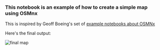 ### This notebook is an example of how to create a simple map using OSMnx

This is inspired by Geoff Boeing's set of [example notebooks about OSMNx](https://github.com/gboeing/osmnx-examples)

Here's the final output:

![final map]('/images/tijuana.png')


